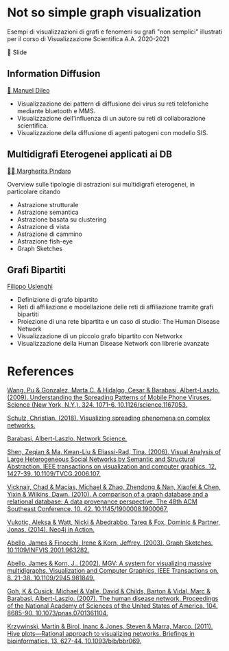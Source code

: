 # Not so simple graph visualization
Esempi di visualizzazioni di grafi e fenomeni su grafi "non semplici" illustrati per il corso di Visualizzazione Scientifica A.A. 2020-2021

📑 Slide
## Information Diffusion
[🧔 Manuel Dileo](https://github.com/manuel-dileo)
- Visualizzazione dei pattern di diffusione dei virus su reti telefoniche mediante bluetooth e MMS.
- Visualizzazione dell'influenza di un autore su reti di collaborazione scientifica.
- Visualizzazione della diffusione di agenti patogeni con modello SIS.

## Multidigrafi Eterogenei applicati ai DB
[🤷‍♀️ Margherita Pindaro](https://github.com/mpindaro)

Overview sulle tipologie di astrazioni  sui multidigrafi eterogenei, in particolare citando
- Astrazione strutturale
- Astrazione semantica
- Astrazione basata su clustering
- Astrazione di vista
- Astrazione di cammino
- Astrazione fish-eye
- Graph Sketches

## Grafi Bipartiti
[Filippo Uslenghi](https://github.com/FilippoUslenghi)

- Definizione di grafo bipartito
- Reti di affiliazione e modellazione delle reti di affiliazione tramite grafi bipartiti
- Proiezione di una rete bipartita e un caso di studio: The Human Disease Network
- Visualizzazione di un piccolo grafo bipartito con Networkx
- Visualizzazione della Human Disease Network con librerie avanzate


# References
[Wang, Pu & Gonzalez, Marta C. & Hidalgo, Cesar & Barabasi, Albert-Laszlo. (2009). Understanding the Spreading Patterns of Mobile Phone Viruses. Science (New York, N.Y.). 324. 1071-6. 10.1126/science.1167053.](https://arxiv.org/abs/0906.4567)


[Schulz, Christian. (2018). Visualizing spreading phenomena on complex networks.](https://arxiv.org/abs/1807.01390) 


[Barabasi, Albert-Laszlo. Network Science.](http://networksciencebook.com/chapter/10)

[Shen, Zeqian & Ma, Kwan-Liu & Eliassi-Rad, Tina. (2006). Visual Analysis of Large Heterogeneous Social Networks by Semantic and Structural Abstraction. IEEE transactions on visualization and computer graphics. 12. 1427-39. 10.1109/TVCG.2006.107.](https://www.stat.berkeley.edu/~aldous/157/Papers/ontovis_tvcg.pdf) 

[Vicknair, Chad & Macias, Michael & Zhao, Zhendong & Nan, Xiaofei & Chen, Yixin & Wilkins, Dawn. (2010). A comparison of a graph database and a relational database: A data provenance perspective. The 48th ACM Southeast Conference. 10. 42. 10.1145/1900008.1900067.](https://citeseerx.ist.psu.edu/viewdoc/download?doi=10.1.1.714.7009&rep=rep1&type=pdf)

[Vukotic, Aleksa & Watt, Nicki & Abedrabbo, Tareq & Fox, Dominic & Partner, Jonas. (2014). Neo4j in Action.](http://kingcall.oss-cn-hangzhou.aliyuncs.com/blog/pdf/Neo4j%20in%20Action5721603958989147.pdf) 

[Abello, James & Finocchi, Irene & Korn, Jeffrey. (2003). Graph Sketches. 10.1109/INFVIS.2001.963282.](https://www.researchgate.net/profile/Irene-Finocchi/publication/2948821_Graph_Sketches/links/0912f50b7b1aa8dae3000000/Graph-Sketches.pdf) 

[Abello, James & Korn, J.. (2002). MGV: A system for visualizing massive multidigraphs. Visualization and Computer Graphics, IEEE Transactions on. 8. 21-38. 10.1109/2945.981849.](https://www.researchgate.net/profile/James-Abello-2/publication/3410947_MGV_A_system_for_visualizing_massive_multidigraphs/links/0deec529f627a79bcc000000/MGV-A-system-for-visualizing-massive-multidigraphs.pdf) 

[Goh, K & Cusick, Michael & Valle, David & Childs, Barton & Vidal, Marc & Barabasi, Albert-Laszlo. (2007). The human disease network. Proceedings of the National Academy of Sciences of the United States of America. 104. 8685-90. 10.1073/pnas.0701361104. ](https://www.researchgate.net/publication/6328939_The_human_disease_network)

[Krzywinski, Martin & Birol, Inanc & Jones, Steven & Marra, Marco. (2011). Hive plots—Rational approach to visualizing networks. Briefings in bioinformatics. 13. 627-44. 10.1093/bib/bbr069.](https://www.researchgate.net/publication/51865841_Hive_plots-Rational_approach_to_visualizing_networks)




